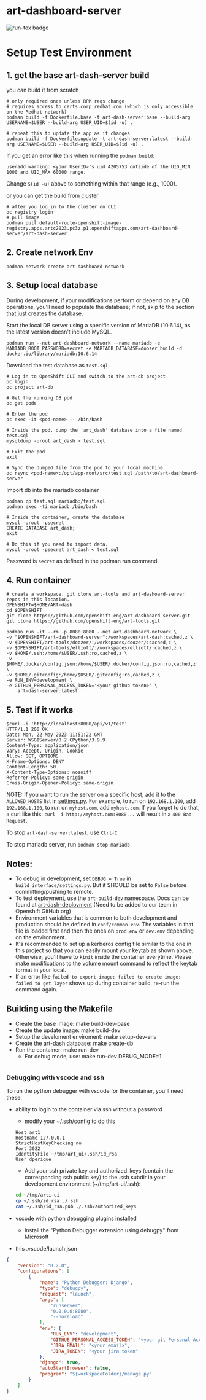 # art-dashboard-server

![run-tox badge](https://github.com/openshift-eng/art-dashboard-server/actions/workflows/run_tox.yml/badge.svg)

# Setup Test Environment

## 1. get the base art-dash-server build


you can build it from scratch
```
# only required once unless RPM reqs change
# requires access to certs.corp.redhat.com (which is only accessible on the Redhat network)
podman build -f Dockerfile.base -t art-dash-server:base --build-arg USERNAME=$USER --build-arg USER_UID=$(id -u) .

# repeat this to update the app as it changes
podman build -f Dockerfile.update -t art-dash-server:latest --build-arg USERNAME=$USER --build-arg USER_UID=$(id -u) .
```

If you get an error like this when running the `podman build`:

```
useradd warning: <your UserID>'s uid 4205753 outside of the UID_MIN 1000 and UID_MAX 60000 range.
```

Change `$(id -u)` above to something within that range (e.g., 1000).

or you can get the build from [cluster](https://console-openshift-console.apps.artc2023.pc3z.p1.openshiftapps.com/k8s/ns/art-dashboard-server/imagestreams/art-dash-server)
```
# after you log in to the cluster on CLI
oc registry login
# pull image
podman pull default-route-openshift-image-registry.apps.artc2023.pc3z.p1.openshiftapps.com/art-dashboard-server/art-dash-server
```

## 2. Create network Env
```
podman network create art-dashboard-network
```

## 3. Setup local database

During development, if your modifications perform or depend on any DB operations, you'll need to
populate the database; if not, skip to the section that just creates the database.

Start the local DB server using a specific version of MariaDB (10.6.14), as the latest version doesn't include MySQL.
```
podman run --net art-dashboard-network --name mariadb -e MARIADB_ROOT_PASSWORD=secret -e MARIADB_DATABASE=doozer_build -d docker.io/library/mariadb:10.6.14
```

Download the test database as `test.sql`. 
```
# Log in to OpenShift CLI and switch to the art-db project
oc login
oc project art-db

# Get the running DB pod
oc get pods

# Enter the pod
oc exec -it <pod-name> -- /bin/bash

# Inside the pod, dump the 'art_dash' database into a file named test.sql
mysqldump -uroot art_dash > test.sql

# Exit the pod
exit

# Sync the dumped file from the pod to your local machine
oc rsync <pod-name>:/opt/app-root/src/test.sql /path/to/art-dashboard-server
```

Import db into the mariadb container
```
podman cp test.sql mariadb:/test.sql
podman exec -ti mariadb /bin/bash

# Inside the container, create the database
mysql -uroot -psecret
CREATE DATABASE art_dash;
exit

# Do this if you need to import data.
mysql -uroot -psecret art_dash < test.sql
```
Password is `secret` as defined in the podman run command.


## 4. Run container

```
# create a workspace, git clone art-tools and art-dashoard-server  repos in this location.
OPENSHIFT=$HOME/ART-dash
cd $OPENSHIFT
git clone https://github.com/openshift-eng/art-dashboard-server.git
git clone https://github.com/openshift-eng/art-tools.git

podman run -it --rm -p 8080:8080 --net art-dashboard-network \
-v "$OPENSHIFT/art-dashboard-server":/workspaces/art-dash:cached,z \
-v $OPENSHIFT/art-tools/doozer/:/workspaces/doozer/:cached,z \
-v $OPENSHIFT/art-tools/elliott/:/workspaces/elliott/:cached,z \
-v $HOME/.ssh:/home/$USER/.ssh:ro,cached,z \
-v $HOME/.docker/config.json:/home/$USER/.docker/config.json:ro,cached,z \
-v $HOME/.gitconfig:/home/$USER/.gitconfig:ro,cached,z \
-e RUN_ENV=development \
-e GITHUB_PERSONAL_ACCESS_TOKEN='<your github token>' \
    art-dash-server:latest
```

## 5. Test if it works
```
$curl -i 'http://localhost:8080/api/v1/test'
HTTP/1.1 200 OK
Date: Mon, 22 May 2023 11:51:22 GMT
Server: WSGIServer/0.2 CPython/3.9.9
Content-Type: application/json
Vary: Accept, Origin, Cookie
Allow: GET, OPTIONS
X-Frame-Options: DENY
Content-Length: 50
X-Content-Type-Options: nosniff
Referrer-Policy: same-origin
Cross-Origin-Opener-Policy: same-origin

```

NOTE: If you want to run the server on a specific host, add it to the `ALLOWED_HOSTS` list in [settings.py](https://github.com/openshift-eng/art-dashboard-server/blob/00e65d2dfd13207ead5fa856a66aff164febf077/build_interface/settings.py#L101). For example, to run on `192.168.1.100`, add `192.168.1.100`, to run on `myhost.com`, add `myhost.com`. If you forget to do that, a curl like this: `curl -i http://myhost.com:8080...` will result in a `400 Bad Request`.

To stop `art-dash-server:latest`, use `Ctrl-C`

To stop mariadb server, run `podman stop mariadb`


## Notes:

- To debug in development, set `DEBUG = True` in `build_interface/settings.py`. But it SHOULD be set to `False` before committing/pushing to remote.
- To test deployment, use the `art-build-dev` namespace. Docs can be found at [art-dash-deployment](https://github.com/openshift-eng/art-config/tree/main/clusters/psi-ocp4/aos-art-web) (Need to be added to our team in Openshift GitHub org)
- Environment variables that is common to both development and production should be defined in `conf/common.env`. The variables in that file is loaded first and then the ones on `prod.env` or `dev.env` depending on the environment.
- It's recommended to set up a kerberos config file similar to the one in this project so that you can easily mount your keytab as shown above. Otherwise, you'll have to `kinit` inside the container everytime. Please make modifications to the volume mount command to reflect the keytab format in your local.
- If an error like `failed to export image: failed to create image: failed to get layer` shows up during container build, re-run the command again.

## Building using the Makefile

* Create the base image: make build-dev-base
* Create the update image: make build-dev
* Setup the develoment enviroment: make setup-dev-env
* Create the art-dash database: make create-db
* Run the container: make run-dev
  * For debug mode, use: make run-dev DEBUG_MODE=1

```bash

```
### Debugging with vscode and ssh

To run the python debugger with vscode for the container, you'll need these:

* ability to login to the container via ssh without a password
  * modify your ~/.ssh/config to do this
  ```
  Host art1
  Hostname 127.0.0.1
  StrictHostKeyChecking no
  Port 3022
  IdentityFile ~/tmp/art_ui/.ssh/id_rsa
  User dperique
  ```

  * Add your ssh private key and authorized_keys (contain the corresponding ssh public key) to the .ssh subdir in your development environment (~/tmp/art-ui/.ssh):

  ```bash
  cd ~/tmp/arti-ui
  cp ~/.ssh/id_rsa ./.ssh
  cat ~/.ssh/id_rsa.pub ./.ssh/authorized_keys
  ```

* vscode with python debugging plugins installed
  * install the "Python Debugger extension using debugpy" from Microsoft 
* this .vscode/launch.json

```json
{
    "version": "0.2.0",
    "configurations": [
        {
            "name": "Python Debugger: Django",
            "type": "debugpy",
            "request": "launch",
            "args": [
                "runserver",
                "0.0.0.0:8080",
                "--noreload"
            ],
            "env": {
                "RUN_ENV": "development",
                "GITHUB_PERSONAL_ACCESS_TOKEN": "<your git Personal Access token",
                "JIRA_EMAIL": "<your email>",
                "JIRA_TOKEN": "<your jira token"
            },
            "django": true,
            "autoStartBrowser": false,
            "program": "${workspaceFolder}/manage.py"
        }
    ]
}
```
